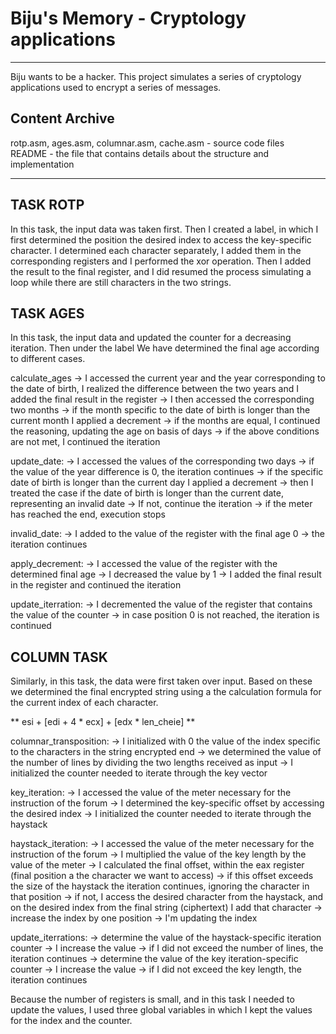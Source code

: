# Biju's Memory - Cryptology applications
-------------------------------------------------------------------------------

Biju wants to be a hacker. This project simulates a series of cryptology applications used to encrypt a series of messages.

## Content Archive

rotp.asm, ages.asm, columnar.asm, cache.asm - source code files <br>
README - the file that contains details about the structure and implementation

-------------------------------------------------------------------------------

## TASK ROTP <br>
In this task, the input data was taken first.
Then I created a label, in which I first determined the position
the desired index to access the key-specific character. I determined
each character separately, I added them in the corresponding registers and I
performed the xor operation. Then I added the result to the final register, and I did
resumed the process simulating a loop while there are still characters in the two
strings.


## TASK AGES <br>
In this task, the input data and
updated the counter for a decreasing iteration. Then under the label
We have determined the final age according to different cases.

calculate_ages
-> I accessed the current year and the year corresponding to the date of birth, I realized
the difference between the two years and I added the final result in the register
-> I then accessed the corresponding two months
-> if the month specific to the date of birth is longer than the current month
I applied a decrement
-> if the months are equal, I continued the reasoning, updating the age on
basis of days
-> if the above conditions are not met, I continued the iteration

update_date:
-> I accessed the values ​​of the corresponding two days
-> if the value of the year difference is 0, the iteration continues
-> if the specific date of birth is longer than the current day
I applied a decrement
-> then I treated the case if the date of birth is longer than the current date,
representing an invalid date
-> If not, continue the iteration
-> if the meter has reached the end, execution stops

invalid_date:
-> I added to the value of the register with the final age 0
-> the iteration continues

apply_decrement:
-> I accessed the value of the register with the determined final age
-> I decreased the value by 1
-> I added the final result in the register and continued the iteration

update_iterration:
-> I decremented the value of the register that contains the value of the counter
-> in case position 0 is not reached, the iteration is continued

## COLUMN TASK

Similarly, in this task, the data were first taken over
input. Based on these we determined the final encrypted string using a
the calculation formula for the current index of each character.

** esi + [edi + 4 * ecx] + [edx * len_cheie] **

columnar_transposition:
-> I initialized with 0 the value of the index specific to the characters in the string
encrypted end
-> we determined the value of the number of lines by dividing the two lengths
received as input
-> I initialized the counter needed to iterate through the key vector

key_iteration:
-> I accessed the value of the meter necessary for the instruction of the forum
-> I determined the key-specific offset by accessing the desired index
-> I initialized the counter needed to iterate through the haystack

haystack_iteration:
-> I accessed the value of the meter necessary for the instruction of the forum
-> I multiplied the value of the key length by the value of the meter
-> I calculated the final offset, within the eax register (final position a
the character we want to access)
-> if this offset exceeds the size of the haystack the iteration continues,
ignoring the character in that position
-> if not, I access the desired character from the haystack, and on the desired index
from the final string (ciphertext) I add that character
-> increase the index by one position
-> I'm updating the index

update_iterrations:
-> determine the value of the haystack-specific iteration counter
-> I increase the value
-> if I did not exceed the number of lines, the iteration continues
-> determine the value of the key iteration-specific counter
-> I increase the value
-> if I did not exceed the key length, the iteration continues

Because the number of registers is small, and in this task I needed
to update the values, I used three global variables in which
I kept the values ​​for the index and the counter.
